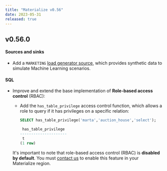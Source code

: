 ```yaml
---
title: "Materialize v0.56"
date: 2023-05-31
released: true
---
```


## v0.56.0

#### Sources and sinks

* Add a `MARKETING` [load generator source](/sql/create-source/load-generator/#marketing),
  which provides synthetic data to simulate Machine Learning scenarios.

#### SQL

* Improve and extend the base implementation of **Role-based
  access control** (RBAC):

  * Add the `has_table_privilege` access control function, which allows a role
    to query if it has privileges on a specific relation:

    ```sql
    SELECT has_table_privilege('marta','auction_house','select');

	 has_table_privilege
	---------------------
	 t
	(1 row)
    ```

  It's important to note that role-based access control (RBAC) is **disabled by
  default**. You must [contact us](https://materialize.com/contact/) to enable
  this feature in your Materialize region.

